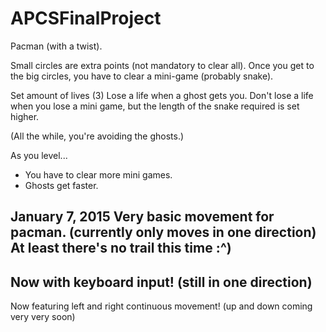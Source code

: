 APCSFinalProject
================

Pacman (with a twist).

Small circles are extra points (not mandatory to clear all).
Once you get to the big circles, you have to clear a mini-game (probably snake).

Set amount of lives (3)
Lose a life when a ghost gets you.
Don't lose a life when you lose a mini game, but the length of the snake required is set higher.

(All the while, you're avoiding the ghosts.)

As you level...
- You have to clear more mini games.
- Ghosts get faster.

January 7, 2015
  Very basic movement for pacman. (currently only moves in one direction)
  At least there's no trail this time :^)
  ----
  Now with keyboard input! (still in one direction)
  ----
  Now featuring left and right continuous movement! (up and down coming very very soon)
